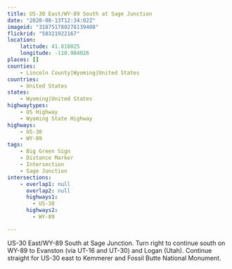 ```yaml
---
title: US-30 East/WY-89 South at Sage Junction
date: "2020-08-13T12:34:02Z"
imageid: "318751780278139408"
flickrid: "50321922167"
location:
    latitude: 41.818025
    longitude: -110.984026
places: []
counties:
    - Lincoln County|Wyoming|United States
countries:
    - United States
states:
    - Wyoming|United States
highwaytypes:
    - US Highway
    - Wyoming State Highway
highways:
    - US-30
    - WY-89
tags:
    - Big Green Sign
    - Distance Marker
    - Intersection
    - Sage Junction
intersections:
    - overlap1: null
      overlap2: null
      highways1:
        - US-30
      highways2:
        - WY-89

---
```

US-30 East/WY-89 South at Sage Junction.  Turn right to continue south on WY-89 to Evanston (via UT-16 and UT-30) and Logan (Utah).  Continue straight for US-30 east to Kemmerer and Fossil Butte National Monument.
